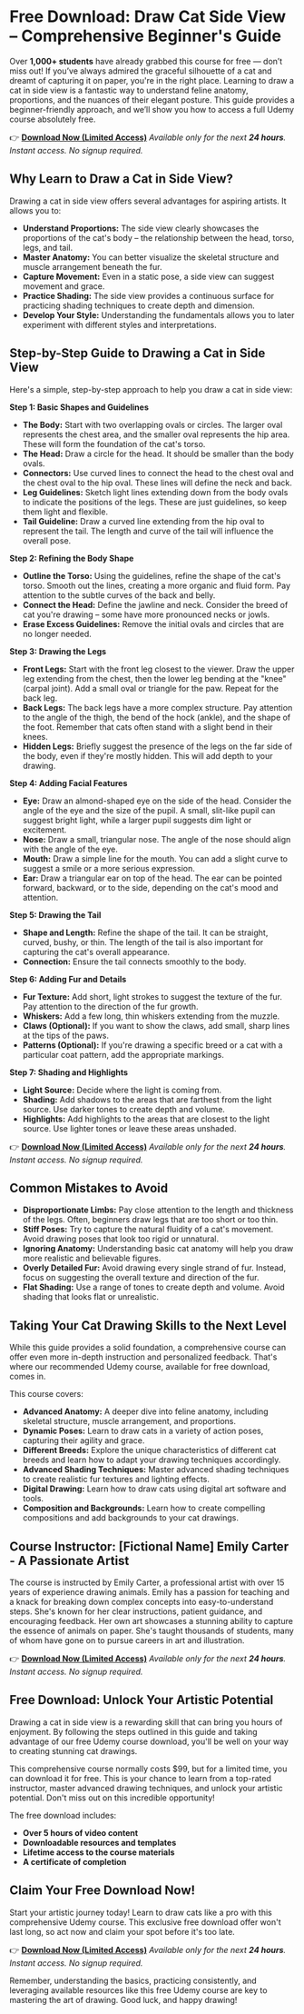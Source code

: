 # Free Download: Draw Cat Side View – Comprehensive Beginner's Guide

Over **1,000+ students** have already grabbed this course for free — don’t miss out! If you’ve always admired the graceful silhouette of a cat and dreamt of capturing it on paper, you're in the right place. Learning to draw a cat in side view is a fantastic way to understand feline anatomy, proportions, and the nuances of their elegant posture. This guide provides a beginner-friendly approach, and we’ll show you how to access a full Udemy course absolutely free.

👉 [**Download Now (Limited Access)**](https://udemywork.com/draw-cat-side-view)
_Available only for the next **24 hours**. Instant access. No signup required._

## Why Learn to Draw a Cat in Side View?

Drawing a cat in side view offers several advantages for aspiring artists. It allows you to:

*   **Understand Proportions:** The side view clearly showcases the proportions of the cat's body – the relationship between the head, torso, legs, and tail.
*   **Master Anatomy:** You can better visualize the skeletal structure and muscle arrangement beneath the fur.
*   **Capture Movement:** Even in a static pose, a side view can suggest movement and grace.
*   **Practice Shading:** The side view provides a continuous surface for practicing shading techniques to create depth and dimension.
*   **Develop Your Style:** Understanding the fundamentals allows you to later experiment with different styles and interpretations.

## Step-by-Step Guide to Drawing a Cat in Side View

Here's a simple, step-by-step approach to help you draw a cat in side view:

**Step 1: Basic Shapes and Guidelines**

*   **The Body:** Start with two overlapping ovals or circles. The larger oval represents the chest area, and the smaller oval represents the hip area. These will form the foundation of the cat's torso.
*   **The Head:** Draw a circle for the head. It should be smaller than the body ovals.
*   **Connectors:** Use curved lines to connect the head to the chest oval and the chest oval to the hip oval. These lines will define the neck and back.
*   **Leg Guidelines:** Sketch light lines extending down from the body ovals to indicate the positions of the legs. These are just guidelines, so keep them light and flexible.
*   **Tail Guideline:** Draw a curved line extending from the hip oval to represent the tail. The length and curve of the tail will influence the overall pose.

**Step 2: Refining the Body Shape**

*   **Outline the Torso:** Using the guidelines, refine the shape of the cat's torso. Smooth out the lines, creating a more organic and fluid form. Pay attention to the subtle curves of the back and belly.
*   **Connect the Head:** Define the jawline and neck. Consider the breed of cat you're drawing – some have more pronounced necks or jowls.
*   **Erase Excess Guidelines:** Remove the initial ovals and circles that are no longer needed.

**Step 3: Drawing the Legs**

*   **Front Legs:** Start with the front leg closest to the viewer. Draw the upper leg extending from the chest, then the lower leg bending at the "knee" (carpal joint). Add a small oval or triangle for the paw. Repeat for the back leg.
*   **Back Legs:** The back legs have a more complex structure. Pay attention to the angle of the thigh, the bend of the hock (ankle), and the shape of the foot. Remember that cats often stand with a slight bend in their knees.
*   **Hidden Legs:** Briefly suggest the presence of the legs on the far side of the body, even if they're mostly hidden. This will add depth to your drawing.

**Step 4: Adding Facial Features**

*   **Eye:** Draw an almond-shaped eye on the side of the head. Consider the angle of the eye and the size of the pupil. A small, slit-like pupil can suggest bright light, while a larger pupil suggests dim light or excitement.
*   **Nose:** Draw a small, triangular nose. The angle of the nose should align with the angle of the eye.
*   **Mouth:** Draw a simple line for the mouth. You can add a slight curve to suggest a smile or a more serious expression.
*   **Ear:** Draw a triangular ear on top of the head. The ear can be pointed forward, backward, or to the side, depending on the cat's mood and attention.

**Step 5: Drawing the Tail**

*   **Shape and Length:** Refine the shape of the tail. It can be straight, curved, bushy, or thin. The length of the tail is also important for capturing the cat's overall appearance.
*   **Connection:** Ensure the tail connects smoothly to the body.

**Step 6: Adding Fur and Details**

*   **Fur Texture:** Add short, light strokes to suggest the texture of the fur. Pay attention to the direction of the fur growth.
*   **Whiskers:** Add a few long, thin whiskers extending from the muzzle.
*   **Claws (Optional):** If you want to show the claws, add small, sharp lines at the tips of the paws.
*   **Patterns (Optional):** If you're drawing a specific breed or a cat with a particular coat pattern, add the appropriate markings.

**Step 7: Shading and Highlights**

*   **Light Source:** Decide where the light is coming from.
*   **Shading:** Add shadows to the areas that are farthest from the light source. Use darker tones to create depth and volume.
*   **Highlights:** Add highlights to the areas that are closest to the light source. Use lighter tones or leave these areas unshaded.

👉 [**Download Now (Limited Access)**](https://udemywork.com/draw-cat-side-view)
_Available only for the next **24 hours**. Instant access. No signup required._

## Common Mistakes to Avoid

*   **Disproportionate Limbs:** Pay close attention to the length and thickness of the legs. Often, beginners draw legs that are too short or too thin.
*   **Stiff Poses:** Try to capture the natural fluidity of a cat's movement. Avoid drawing poses that look too rigid or unnatural.
*   **Ignoring Anatomy:** Understanding basic cat anatomy will help you draw more realistic and believable figures.
*   **Overly Detailed Fur:** Avoid drawing every single strand of fur. Instead, focus on suggesting the overall texture and direction of the fur.
*   **Flat Shading:** Use a range of tones to create depth and volume. Avoid shading that looks flat or unrealistic.

## Taking Your Cat Drawing Skills to the Next Level

While this guide provides a solid foundation, a comprehensive course can offer even more in-depth instruction and personalized feedback. That's where our recommended Udemy course, available for free download, comes in.

This course covers:

*   **Advanced Anatomy:** A deeper dive into feline anatomy, including skeletal structure, muscle arrangement, and proportions.
*   **Dynamic Poses:** Learn to draw cats in a variety of action poses, capturing their agility and grace.
*   **Different Breeds:** Explore the unique characteristics of different cat breeds and learn how to adapt your drawing techniques accordingly.
*   **Advanced Shading Techniques:** Master advanced shading techniques to create realistic fur textures and lighting effects.
*   **Digital Drawing:** Learn how to draw cats using digital art software and tools.
*   **Composition and Backgrounds:** Learn how to create compelling compositions and add backgrounds to your cat drawings.

## Course Instructor: [Fictional Name] Emily Carter - A Passionate Artist

The course is instructed by Emily Carter, a professional artist with over 15 years of experience drawing animals. Emily has a passion for teaching and a knack for breaking down complex concepts into easy-to-understand steps. She's known for her clear instructions, patient guidance, and encouraging feedback. Her own art showcases a stunning ability to capture the essence of animals on paper. She's taught thousands of students, many of whom have gone on to pursue careers in art and illustration.

👉 [**Download Now (Limited Access)**](https://udemywork.com/draw-cat-side-view)
_Available only for the next **24 hours**. Instant access. No signup required._

## Free Download: Unlock Your Artistic Potential

Drawing a cat in side view is a rewarding skill that can bring you hours of enjoyment. By following the steps outlined in this guide and taking advantage of our free Udemy course download, you'll be well on your way to creating stunning cat drawings.

This comprehensive course normally costs $99, but for a limited time, you can download it for free. This is your chance to learn from a top-rated instructor, master advanced drawing techniques, and unlock your artistic potential. Don't miss out on this incredible opportunity!

The free download includes:

*   **Over 5 hours of video content**
*   **Downloadable resources and templates**
*   **Lifetime access to the course materials**
*   **A certificate of completion**

## Claim Your Free Download Now!

Start your artistic journey today! Learn to draw cats like a pro with this comprehensive Udemy course. This exclusive free download offer won't last long, so act now and claim your spot before it's too late.

👉 [**Download Now (Limited Access)**](https://udemywork.com/draw-cat-side-view)
_Available only for the next **24 hours**. Instant access. No signup required._

Remember, understanding the basics, practicing consistently, and leveraging available resources like this free Udemy course are key to mastering the art of drawing. Good luck, and happy drawing!
